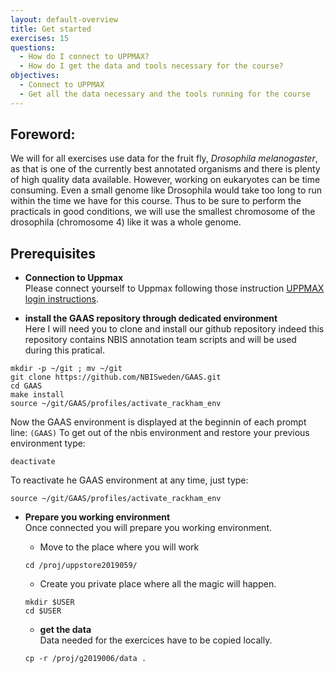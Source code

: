 ```yaml
---
layout: default-overview
title: Get started
exercises: 15
questions:
  - How do I connect to UPPMAX?
  - How do I get the data and tools necessary for the course?
objectives:
  - Connect to UPPMAX
  - Get all the data necessary and the tools running for the course
---
```


## Foreword:

We will for all exercises use data for the fruit fly, *Drosophila melanogaster*, as that is one of the currently best annotated organisms and there is plenty of high quality data available. However, working on eukaryotes can be time consuming. Even a small genome like Drosophila would take too long to run within the time we have for this course. Thus to be sure to perform the practicals in good conditions, we will use the smallest chromosome of the drosophila (chromosome 4) like it was a whole genome.


## Prerequisites

  * **Connection to Uppmax**  
  Please connect yourself to Uppmax following those instruction [UPPMAX login instructions](uppmax_login).

  * **install the GAAS repository through dedicated environment**  
  Here I will need you to clone and install our github repository indeed this repository contains NBIS annotation team scripts and will be used during this pratical.

  ```
  mkdir -p ~/git ; mv ~/git
  git clone https://github.com/NBISweden/GAAS.git
  cd GAAS
  make install 
  source ~/git/GAAS/profiles/activate_rackham_env
  ```
  
   Now the GAAS environment is displayed at the beginnin of each prompt line: `(GAAS)`
   To get out of the nbis environment and restore your previous environment type:

  ```
  deactivate
  ```
  
   To reactivate he GAAS environment at any time, just type:
   
   ```
   source ~/git/GAAS/profiles/activate_rackham_env
   
   ```
  * **Prepare you working environment**  
  Once connected you will prepare you working environment.  

     * Move to the place where you will work
    
    ```
    cd /proj/uppstore2019059/
    ```
  
     * Create you private place where all the magic will happen.
    
    ```
    mkdir $USER
    cd $USER
    ```

    * **get the data**  
    Data needed for the exercices have to be copied locally.

    ```
    cp -r /proj/g2019006/data .
    ```


